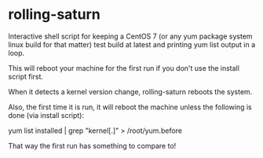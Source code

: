 # rolling-saturn

Interactive shell script for keeping a CentOS 7 (or any yum package system linux build for that matter) test build at latest and printing yum list output in a loop.

This will reboot your machine for the first run if you don't use the install script first.

When it detects a kernel version change, rolling-saturn reboots the system.

Also, the first time it is run, it will reboot the machine unless the following is done (via install script):

yum list installed | grep "kernel[.]" > /root/yum.before

That way the first run has something to compare to! 
